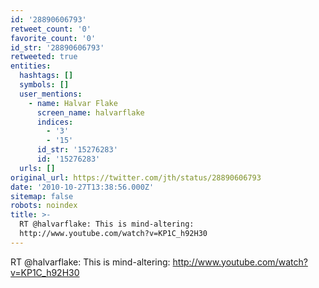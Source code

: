 ```yaml
---
id: '28890606793'
retweet_count: '0'
favorite_count: '0'
id_str: '28890606793'
retweeted: true
entities:
  hashtags: []
  symbols: []
  user_mentions:
    - name: Halvar Flake
      screen_name: halvarflake
      indices:
        - '3'
        - '15'
      id_str: '15276283'
      id: '15276283'
  urls: []
original_url: https://twitter.com/jth/status/28890606793
date: '2010-10-27T13:38:56.000Z'
sitemap: false
robots: noindex
title: >-
  RT @halvarflake: This is mind-altering:
  http://www.youtube.com/watch?v=KP1C_h92H30
---
```


RT @halvarflake: This is mind-altering: http://www.youtube.com/watch?v=KP1C_h92H30